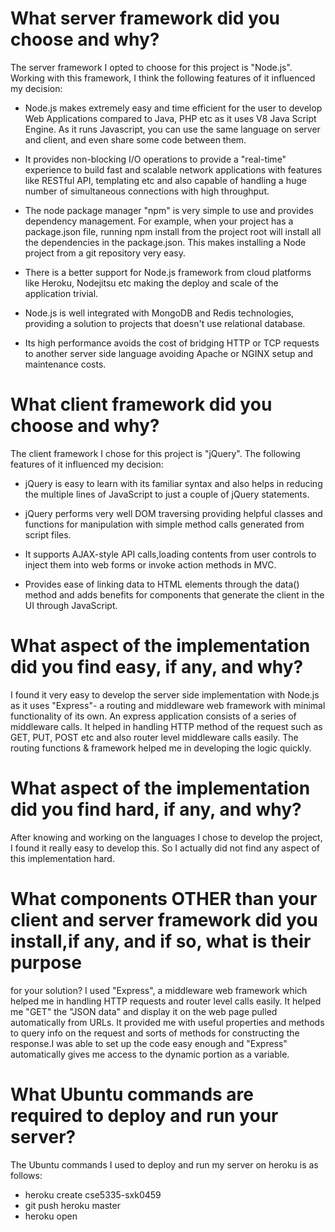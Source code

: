 # What server framework did you choose and why?

The server framework I opted to choose for this project is "Node.js". Working with this framework, I think the following
features of it influenced my decision:

  - Node.js makes extremely easy and time efficient for the user to develop Web Applications compared to Java, PHP etc
    as it uses V8 Java Script Engine. As it runs Javascript, you can use the same language on server and client, and
    even share some code between them.

  - It provides non-blocking I/O operations to provide a "real-time" experience to build fast and scalable network
    applications with features like RESTful API, templating etc and also capable of handling a huge number of
    simultaneous connections with high throughput.


  - The node package manager "npm" is very simple to use and provides dependency management. For example, when your
    project has a package.json file, running npm install from the project root will install all the dependencies in
    the package.json. This makes installing a Node project from a git repository very easy.

  - There is a better support for Node.js framework from cloud platforms like Heroku, Nodejitsu etc making the deploy
    and scale of the application trivial.

  - Node.js is well integrated with MongoDB and Redis technologies, providing a solution to projects that doesn't use
    relational database.

  - Its high performance avoids the cost of bridging HTTP or TCP requests to another server side language avoiding
    Apache or NGINX setup and maintenance costs.

# What client framework did you choose and why?

The client framework I chose for this project is "jQuery". The following features of it influenced my decision:

  - jQuery is easy to learn with its familiar syntax and also helps in reducing the multiple lines of JavaScript to
    just a couple of jQuery statements.

  - jQuery performs very well DOM traversing providing helpful classes and functions for manipulation with simple
    method calls generated from script files.

  - It supports AJAX-style API calls,loading contents from user controls to inject them into web forms or invoke action
    methods in MVC.

  - Provides ease of linking data to HTML elements through the data() method and adds benefits for components that
    generate the client in the UI through JavaScript.

# What aspect of the implementation did you find easy, if any, and why?

I found it very easy to develop the server side implementation with Node.js as it uses "Express"- a routing and
middleware web framework with minimal functionality of its own. An express application consists of a series of
middleware calls. It helped in handling HTTP method of the request such as GET, PUT, POST etc and also router level
middleware calls easily. The routing functions & framework helped me in developing the logic quickly.

# What aspect of the implementation did you find hard, if any, and why?
After knowing and working on the languages I chose to develop the project, I found it really easy to develop this. So I
actually did not find any aspect of this implementation hard.



# What components OTHER than your client and server framework did you install,if any, and if so, what is their purpose
  for your solution?
I used "Express", a middleware web framework which helped me in handling HTTP requests and router level calls easily.
It helped me "GET" the "JSON data" and display it on the web page pulled automatically from URLs. It provided me with
useful properties and methods to query info on the request and sorts of methods for constructing the response.I was
able to set up the code easy enough and "Express" automatically gives me access to the dynamic portion as a variable.


# What Ubuntu commands are required to deploy and run your server?
The Ubuntu commands I used to deploy and run my server on heroku is as follows:
 - heroku create cse5335-sxk0459
 - git push heroku master
 - heroku open




